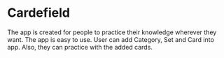 # Cardefield

The app is created for people to practice their knowledge wherever they want. The app is easy to use. User can add Category, Set and Card into app. Also, they can practice with the added cards.
